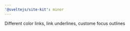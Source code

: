 ```yaml
---
'@sveltejs/site-kit': minor
---
```


Different color links, link underlines, custome focus outlines
